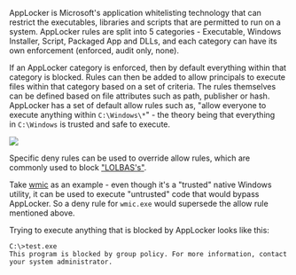 AppLocker is Microsoft's application whitelisting technology that can restrict the executables, libraries and scripts that are permitted to run on a system. AppLocker rules are split into 5 categories - Executable, Windows Installer, Script, Packaged App and DLLs, and each category can have its own enforcement (enforced, audit only, none).

If an AppLocker category is enforced, then by default everything within that category is blocked. Rules can then be added to allow principals to execute files within that category based on a set of criteria. The rules themselves can be defined based on file attributes such as path, publisher or hash. AppLocker has a set of default allow rules such as, "allow everyone to execute anything within `C:\Windows\*`" - the theory being that everything in `C:\Windows` is trusted and safe to execute.

  

![](https://rto-assets.s3.eu-west-2.amazonaws.com/applocker/default-exe-rules.png)

  

Specific deny rules can be used to override allow rules, which are commonly used to block ["LOLBAS's"](https://lolbas-project.github.io/).

Take [wmic](https://lolbas-project.github.io/lolbas/Binaries/Wmic/) as an example - even though it's a "trusted" native Windows utility, it can be used to execute "untrusted" code that would bypass AppLocker. So a deny rule for `wmic.exe` would supersede the allow rule mentioned above.

Trying to execute anything that is blocked by AppLocker looks like this:

```
C:\>test.exe
This program is blocked by group policy. For more information, contact your system administrator.
```